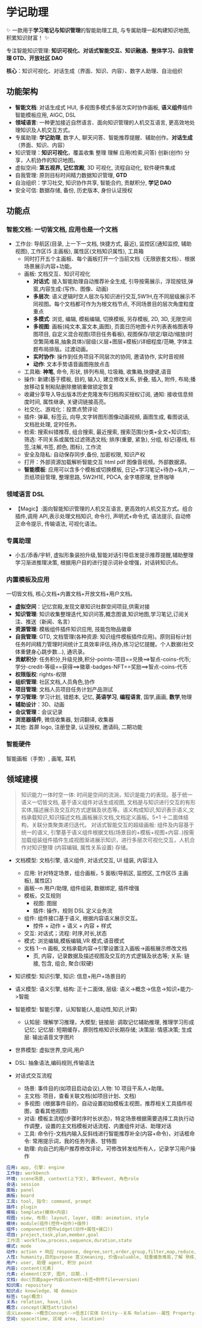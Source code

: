 # 学记助理

✨ 一款用于**学习笔记与知识管理**的智能助理工具, 与专属助理一起构建知识地图, 积累知识财富！ ✨

专注智能知识管理: **知识可视化、对话式智能交互、知识融通、整体学习、自我管理 GTD、开放社区 DAO**

**核心**：知识可视化、对话生成（界面、知识、内容）、数字人助理、自治组织

## 功能架构

- **智能文档**: 对话生成式 HUI, 多视图多模式多层次实时协作画板, **语义组件**插件智能模板应用, AIGC, DSL
- **领域语言**: 一种更加接近自然语言、面向知识管理的人机交互语言, 更高效地处理知识及人机交互方式。
- 专属助理: **学记助理**, 数字人, 聊天问答、智能推荐提醒、辅助创作。**对话生成**（界面、知识、内容）
- 知识管理：**知识可视化**，覆盖收集 整理 理解 应用(检索,问答) 创新(创作) 分享，人机协作的知识地图。
- 虚拟空间: **第五视界, 记忆宫殿**, 3D 可视化, 流程自动化, 软件硬件集成
- 自我管理: 原则目标时间精力数据知识管理, **GTD**
- 自治组织：学习社交, 知识协作共享, 智能合约, 贡献积分, **学记 DAO**
- 安全可信: 数据存储, 备份, 历史版本, 身份认证授权

## 功能点

### **智能文档**: 一切皆文档, 应用也是一个文档

- 工作台: 导航区(目录, 上一下一文档, 快捷方式, 最近), 监控区(通知监控, 辅助视图), 工作区(5 主画板), 属性区(文档知识属性), 工具箱
  - 同时打开五个主画板、每个画板打开一个当前文档（无限嵌套文档）、根据场景展示内容+功能。
  - 画板: 文档交互、知识可视化
    - **对话式**: 接入智能助理自动推荐补全生成, 引导按需展示，浮现按钮,弹窗,内容生成:(写作、图像、动画)
    - **多层次**: 语义逻辑时空人层次与知识进行交互,5W1H,在不同层级展示不同视图。每个文档都可作为为根文档节点, 不同场景目的层次角度粒度重点
    - **多模式**: 浏览, 编辑, 模板编辑, 切换模板, 另存模板, 2D, 3D, 无限空间
    - **多视图**: 画板(纯文本,富文本,画图), 页面日历地图卡片列表表格图表导图项目, 自定义混合视图(项目任务看板), 视图保存/锁定/联动/缩放(时空繁简难易,抽象具体)/层级(义层+图层+模板)/详细程度/范畴, 字体主题布局排版。过渡动画。
    - **实时协作**: 操作到任务项目不同层次的协同, 邀请协作, 实时音视频
    - **动作**: 文本手势语音画图拖放点击
  - 工具箱: **神笔**, 命令, 形状, 排列布局, 垃圾箱, 收集箱,快捷键,语音
  - 操作: 新建(基于模板, 目的, 输入), 建立修改关系, 折叠, 插入, 附件, 布局;播放移动复制粘贴删除撤销重做锁定恢复
  - 收藏分享导入导出版本历史克隆发布归档购买授权订阅, 通知: 接收信息频度时间, 属性继承, 关键词链接高亮。
  - 社交化、游戏化：投票点赞评论
  - 插件: 弹幕, 标签云, 向导,文字转图形图像动画视频, 画图生成, 看图说话, 文档批处理, 定时任务。
  - 检索: 搜索纠错推荐, 组合搜索, 最近搜索, 搜索范围(分类+全文+知识库); 筛选: 不同关系或属性过滤筛选文档; 排序(重要, 紧急), 分组, 标记(基线, 标签,注解,书签, 颜色, 图标), 工作流
  - 安全及隐私: 自动保存同步,备份, 加密权限, 知识产权
  - 打开：外部资源加载解析智能交互 html pdf 图像音视频。外部数据源。
  - **智能模板**: 应用可以含多个模板或切换模板, 日记+学习笔记+待办+名片,一页纸项目管理, 整理思路, 5W2H1E, PDCA, 金字塔原理, 世界咖啡

### 领域语言 DSL

- 【Magic】:面向智能知识管理的人机交互语言, 更高效的人机交互方式。组合插件,调用 API,表示处理文档知识, 命令行, 声明式+命令式, 语法提示, 自动修正命令提示, 传输语法, 可视化语法。

### 专属助理

- 小五/添香/宇轩, 虚拟形象装扮升级,智能对话引导启发提示推荐提醒,辅助整理学习渐进推理决策, 根据用户目的进行提示词补全增强，对话转知识点。

### 内置模板及应用

一切皆文档, 核心文档+内置文档+开放文档+用户文档。

- **虚拟空间**：记忆宫殿,发现文章知识社群空间项目,供需对接
- **知识管理**: 知识收集整理迭代,知识问答,概念图谱,知识地图,学习笔记,订阅关注、推送（新闻、名言）
- **资源管理**: 模板组件插件知识应用, 技能包物品徽章
- **自我管理**: GTD, 文档管理(各种资源: 知识组件模板插件应用)。原则目标计划任务时间精力管理时间统计工具效率评估,待办,练习记忆提醒。个人数据(社交体重健身心跳步数...), 通讯录。
- **贡献积分**: 任务积分,升级兑换,积分-points-项目==兑换==>智点-coins-代币;学分-credit-等级==获得==>徽章-badges-NFT==奖励==>智点-coins-代币
- **权限版权**: rights-权限
- **组织管理**: 社区文档,人员角色,协作
- **项目管理**: 文档人员项目任务计划产品测试
- **学习管理**: 学习计划, 错题本, 记忆, **英语学习**, **编程语言**, 国学,画画, **数学**,物理
- **辅助设计**：3D、动画
- **会议管理**：会议记录
- **浏览器插件**, 微信收集器, 划词翻译, 收集器
- 其他: 首屏 logo, 注册登录, 认证授权, 邀请码, 二期功能

### **智能硬件**

智能画板（手势）, 画笔, 耳机

## 领域建模

> 知识能力一体时空一体: 时间是空间的流淌，知识是能力的表现。基于统一语义一切皆文档, 基于语义组件对话生成视图, 文档是与知识进行交互的有形实体,描述展示及交互的方式逻辑及状态等。语义构成知识,知识表示语义,文档承载知识,知识描述文档,画板展示文档,文档定义画板。5+1 十二面体结构，关联分类聚类递归迭代。
> 对话式智能交互的超级画板: 组件及内容基于统一的语义, 引擎基于语义组件根据文档(场景目的+模板+视图+内容..)按需加载组装组件插件生成视图渐进展示知识，进行多层次可视化交互，人机合作对知识整理 (内容编辑, 属性关系设置) 存储。

- 文档模型: 文档引擎, 语义组件, 对话式交互, UI 组装, 内容注入
  - 应用: 针对特定场景，组合画板，5 面板(导航区, 监控区, 工作区(5 主画板), 属性区)
  - 画板--n 用户/助理, 组件组装, 数据绑定, 插件增强
  - 模板，交互规则
    - 视图: 图层
    - 插件: 操作，规则 DSL 定义业务流
  - 组件: 组件接口基于语义, 根据内容语义展示交互。
    - 控件 + 动作 + 语义 + 内容 + 样式
  - 交互: 对话式；流程: 时序,时长,状态
  - 模式: 浏览编辑,模板编辑,VR 模式,语音模式
  - 文档 1--n 画板, 文档承载内容->引擎设置注入画板->画板展示修改文档
    - 页, 内容，记录数据及描述视图及交互的方式逻辑及状态等; 关系: 链接, 包含, 组合, 聚合(软硬)
- 知识模型: 知识引擎, 知识: 信息+用户+场景目的
- 语义模型: 语义引擎, 结构: 正十二面体, 层级: 语义->概念->信息->知识+能力->智能
- 智能模型: 智能引擎，认知智能(人,能动性,知识,计算)
  - 认知层: 理解学习推理，大模型; 链接层: 调取记忆辅助推理, 推理学习形成记忆; 记忆层: 短期缓存，原则性格知识长期存储; 决策层: 情感决策; 生成层: 输出语音文字图片
- 世界模型: 虚拟世界,空间,用户
- DSL: 抽象语法,编码规则,传输语法

- 对话式交互流程
  - 场景: 事件目的(如项目启动会议),人物: 10 项目干系人+助理。
  - 主文档: 项目，查看关联文档(如项目计划、文档)
  - 多视图: (根据事件目的，自动设置初始模板主视图，推荐相关工具插件视图，查看其他视图)
  - 对话: 模板主流程(步骤时序时长状态)，特定场景根据需要选择工具执行动作调整，设置的主文档模板对话流程、内置组件对话、助理对话
  - 工具: 命令行-文档内输入反斜线进行智能推荐补全(内容+命令)，对话框命令: 常用提示词，我的任务列表、甘特图
  - 助理: 向自己的用户推荐修改评论，可修改转发给所有人，记录学习用户操作

``` yaml
应用: app, 引擎: engine
工作台: workbench
环境: scene场景, context(上下文), 事件event, 角色role
会话: session
面板: panel
画板: board
工具: tool, 指令: command, prompt
插件: plugin
模板: template(模块+内容)
视图: view, 布局: layout, layer, 动画: animation, style
模块: module(组件(控件+动作)+插件)
组件: component(控件widget(动作+属性+接口))
项目: project,task,plan,member,goal
工作流：workflow,process,sequence,duration,state
模式: mode
动作: action + 响应 response, degree,sort,order,group,filter,map,reduce,root
人性: humanity,目的purpose 意义meaning, 价值valuable, 轻重缓急难易,了解 熟练,层级level,sense 视,听,嗅,味,触五觉,rights,数量count-查看次数,修改次数,引用次数,复制次数
用户: user, 助理 agent, 积分 point
内容: content(元素)
元素: element(文字, 图片, 日期..)
文档: doc(页面page+内容content+标签+附件file+version)
知识库: repository
知识点: knowledge、域 domain
标签: tag(概念)
关系: relation, have,link
概念: concept(属性attribute)
语义Lexeme-->概念Concept-->信息I(实体 Entity--关系 Relation--属性 Property--功能 Function--公理 Axiom)-->知识(人场景目的)+能力(能量)-->智能
空间: space(time, 区域 area, location)
```

